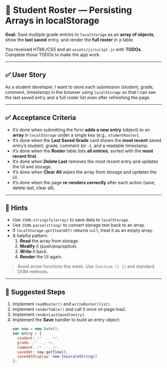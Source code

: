 # 📘 Student Roster — Persisting Arrays in localStorage

**Goal:** Save multiple grade entries to `localStorage` as an **array of objects**, show the **last saved** entry, and render the **full roster** in a table.

You received HTML/CSS and an `assets/js/script.js` with **TODOs**. Complete those TODOs to make the app work.

---

## ✅ User Story

As a student developer, I want to store each submission (student, grade, comment, timestamp) in the browser using `localStorage` so that I can see the last saved entry and a full roster list even after refreshing the page.

---

## ✅ Acceptance Criteria

- It’s done when submitting the form **adds a new entry** (object) to an **array** in `localStorage` under a single key (e.g., `studentRoster`).
- It’s done when the **Last Saved Grade** card shows the **most recent** saved entry’s student, grade, comment (or `—`), and a readable timestamp.
- It’s done when the **Roster** table lists **all entries**, sorted with the **most recent first**.
- It’s done when **Delete Last** removes the most recent entry and updates the UI and storage.
- It’s done when **Clear All** wipes the array from storage and updates the UI.
- It’s done when the page **re-renders correctly** after each action (save, delete last, clear all).

---

## 🧠 Hints

- Use `JSON.stringify(array)` to save data to `localStorage`.
- Use `JSON.parse(string)` to convert storage text back to an array.
- If `localStorage.getItem(KEY)` returns `null`, treat it as an empty array.
- A helpful pattern:
  1. **Read** the array from storage.
  2. **Modify** it (push/pop/splice).
  3. **Write** it back.
  4. **Render** the UI again.

> Avoid arrow functions this week. Use `function () {}` and standard DOM methods.

---

## 🧪 Suggested Steps

1. Implement `readRoster()` and `writeRoster(list)`.
2. Implement `renderTable()` and call it once on page load.
3. Implement `renderLastSaved(entry)`.
4. Implement the **Save** handler to build an entry object:
   ```js
   var now = new Date();
   var entry = {
     student: /* ... */,
     grade: /* ... */,
     comment: /* ... */,
     savedAt: now.getTime(),
     savedAtDisplay: now.toLocaleString()
   };
